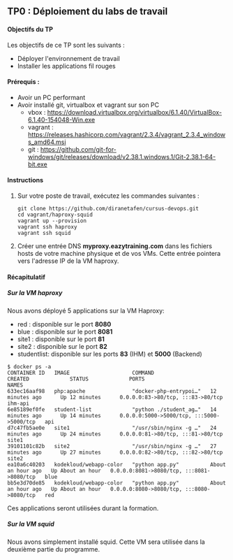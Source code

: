 ## TP0 : Déploiement du labs de travail
#### Objectifs du TP
Les objectifs de ce TP sont les suivants : 
- Déployer l'environnement de travail
- Installer les applications fil rouges

#### Prérequis : 
- Avoir un PC performant
- Avoir installé git, virtualbox et vagrant sur son PC
   -  vbox : https://download.virtualbox.org/virtualbox/6.1.40/VirtualBox-6.1.40-154048-Win.exe
   -  vagrant : https://releases.hashicorp.com/vagrant/2.3.4/vagrant_2.3.4_windows_amd64.msi
   -  git : https://github.com/git-for-windows/git/releases/download/v2.38.1.windows.1/Git-2.38.1-64-bit.exe


#### Instructions
1. Sur votre poste de travail, exécutez les commandes suivantes : 

   ```
   git clone https://github.com/diranetafen/cursus-devops.git 
   cd vagrant/haproxy-squid
   vagrant up --provision
   vagrant ssh haproxy
   vagrant ssh squid
   ```
  
2. Créer une entrée DNS **myproxy.eazytraining.com** dans les fichiers hosts de votre machine physique et de vos VMs. Cette entrée pointera vers l'adresse IP de la VM haproxy.
  
#### Récapitulatif

##### Sur la VM haproxy
Nous avons déployé 5 applications sur la VM Haproxy: 
- red : disponible sur le port **8080**
- blue : disponible sur le port **8081**
- site1 : disponible sur le port **81**
- site2 : disponible sur le port **82**
- studentlist: disponible sur les ports **83** (IHM) et **5000** (Backend)

```
$ docker ps -a 
CONTAINER ID   IMAGE                    COMMAND                  CREATED             STATUS             PORTS                                       NAMES
633ec16aaf98   php:apache               "docker-php-entrypoi…"   12 minutes ago      Up 12 minutes      0.0.0.0:83->80/tcp, :::83->80/tcp           ihm-api
6e85189ef0fe   student-list             "python ./student_ag…"   14 minutes ago      Up 14 minutes      0.0.0.0:5000->5000/tcp, :::5000->5000/tcp   api
d7c47fb5ae0e   site1                    "/usr/sbin/nginx -g …"   24 minutes ago      Up 24 minutes      0.0.0.0:81->80/tcp, :::81->80/tcp           site1
39101101c82b   site2                    "/usr/sbin/nginx -g …"   27 minutes ago      Up 27 minutes      0.0.0.0:82->80/tcp, :::82->80/tcp           site2
ea10a6c40203   kodekloud/webapp-color   "python app.py"          About an hour ago   Up About an hour   0.0.0.0:8081->8080/tcp, :::8081->8080/tcp   blue
bb5e3d70de85   kodekloud/webapp-color   "python app.py"          About an hour ago   Up About an hour   0.0.0.0:8080->8080/tcp, :::8080->8080/tcp   red
```


Ces applications seront utilisées durant la formation.

##### Sur la VM squid
Nous avons simplement installé squid. Cette VM  sera utilisée dans la deuxième partie du programme.

